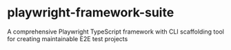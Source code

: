# playwright-framework-suite
A comprehensive Playwright TypeScript framework with CLI scaffolding tool for creating maintainable E2E test projects
